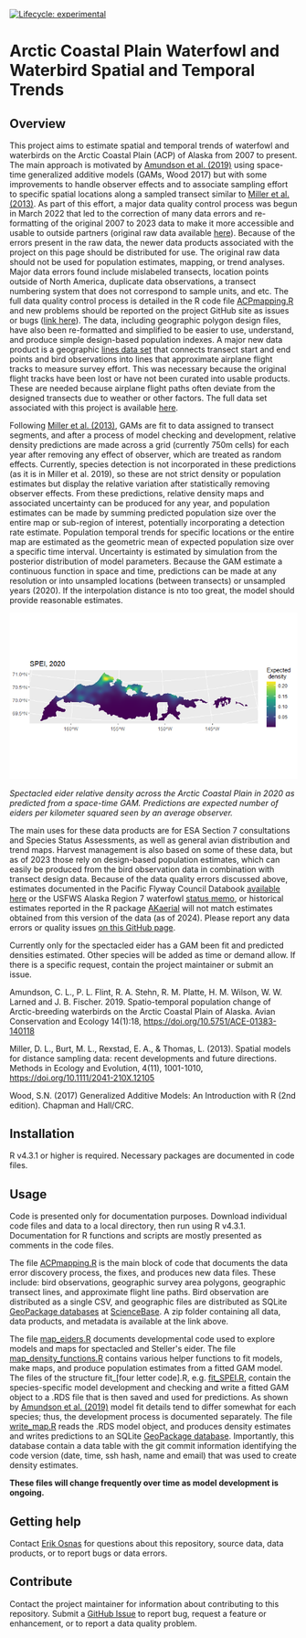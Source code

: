<!-- badges: start -->

<!-- For more info: https://usethis.r-lib.org/reference/badges.html -->

[![Lifecycle: experimental](https://img.shields.io/badge/lifecycle-experimental-orange.svg)](https://lifecycle.r-lib.org/articles/stages.html#experimental)

<!-- badges: end -->

# Arctic Coastal Plain Waterfowl and Waterbird Spatial and Temporal Trends

## Overview

This project aims to estimate spatial and temporal trends of waterfowl and waterbirds on the Arctic Coastal Plain (ACP) of Alaska from 2007 to present. The main approach is motivated by [Amundson et al. (2019)](https://doi.org/10.5751/ACE-01383-140118) using space-time generalized additive models (GAMs, Wood 2017) but with some improvements to handle observer effects and to associate sampling effort to specific spatial locations along a sampled transect similar to [Miller et al. (2013)](https://doi.org/10.1111/2041-210X.12105). As part of this effort, a major data quality control process was begun in March 2022 that led to the correction of many data errors and re-formatting of the original 2007 to 2023 data to make it more accessible and usable to outside partners (original raw data available [here](https://www.sciencebase.gov/catalog/item/65373af6d34ee4b6e05bb8c4)). Because of the errors present in the raw data, the newer data products associated with the project on this page should be distributed for use. The original raw data should not be used for population estimates, mapping, or trend analyses. Major data errors found include mislabeled transects, location points outside of North America, duplicate data observations, a transect numbering system that does not correspond to sample units, and etc. The full data quality control process is detailed in the R code file [ACPmapping.R](https://github.com/USFWS/ACP-Mapping/blob/main/ACPmapping.R) and new problems should be reported on the project GitHub site as issues or bugs ([link here](https://github.com/USFWS/ACP-Mapping/issues)). The data, including geographic polygon design files, have also been re-formatted and simplified to be easier to use, understand, and produce simple design-based population indexes. A major new data product is a geographic [lines data set](https://www.sciencebase.gov/catalog/item/65fcf1bcd34e64ff1548d749) that  connects transect start and end points and bird observations into lines that approximate airplane flight tracks to measure survey effort. This was necessary because the original flight tracks have been lost or have not been curated into usable products. These are needed because airplane flight paths often deviate from the designed transects due to weather or other factors. The full data set associated with this project is available [here](https://www.sciencebase.gov/catalog/item/65fcf153d34e64ff1548d744). 

Following [Miller et al. (2013)](https://doi.org/10.1111/2041-210X.12105), GAMs are fit to data assigned to transect segments, and after a process of model checking and development, relative density predictions are made across a grid (currently 750m cells) for each year after removing any effect of observer, which are treated as random effects. Currently, species detection is not incorporated in these predictions (as it is in Miller et al. 2019), so these are not strict density or population estimates but display the relative variation after statistically removing observer effects. From these predictions, relative density maps and associated uncertainty can be produced for any year, and population estimates can be made by summing predicted population size over the entire map or sub-region of interest, potentially incorporating a detection rate estimate. Population temporal trends for specific locations or the entire map are estimated as the geometric mean of expected population size over a specific time interval. Uncertainty is estimated by simulation from the posterior distribution of model parameters. Because the GAM estimate a continuous function in space and time, predictions can be made at any resolution or into unsampled locations (between transects) or unsampled years (2020). If the interpolation distance is nto too great, the model should provide reasonable estimates. 

![](SPEI_2020.png)  

*Spectacled eider relative density across the Arctic Coastal Plain in 2020 as predicted from a space-time GAM. Predictions are expected number of eiders per kilometer squared seen by an average observer.*

The main uses for these data products are for ESA Section 7 consultations and Species Status Assessments, as well as general avian distribution and trend maps. Harvest management is also based on some of these data, but as of 2023 those rely on design-based population estimates, which can easily be produced from the bird observation data in combination with transect design data. Because of the data quality errors discussed above, estimates documented in the Pacific Flyway Council Databook [available here](https://www.pacificflyway.gov/Documents.asp) or the USFWS Alaska Region 7 waterfowl [status memo](https://www.sciencebase.gov/catalog/item/64caee10d34e70357a355a17), or historical estimates reported in the R package [AKaerial](https://github.com/USFWS/AKaerial) will not match estimates obtained from this version of the data (as of 2024). Please report any data errors or quality issues [on this GitHub page](https://github.com/USFWS/ACP-Mapping/issues).  

Currently only for the spectacled eider has a GAM been fit and predicted densities estimated. Other species will be added as time or demand allow. If there is a specific request, contain the project maintainer or submit an issue. 

Amundson, C. L., P. L. Flint, R. A. Stehn, R. M. Platte, H. M. Wilson, W. W. Larned and J. B. Fischer. 2019. Spatio-temporal population change of Arctic-breeding waterbirds on the Arctic Coastal Plain of Alaska. Avian Conservation and Ecology 14(1):18, https://doi.org/10.5751/ACE-01383-140118

Miller, D. L., Burt, M. L., Rexstad, E. A., & Thomas, L. (2013). Spatial models for distance sampling data: recent developments and future directions. Methods in Ecology and Evolution, 4(11), 1001-1010, https://doi.org/10.1111/2041-210X.12105

Wood, S.N. (2017) Generalized Additive Models: An Introduction with R (2nd edition). Chapman and Hall/CRC.

## Installation

R v4.3.1 or higher is required. Necessary packages are documented in code files. 

## Usage

Code is presented only for documentation purposes. Download individual code files and data to a local directory, then run using R v4.3.1. Documentation for R functions and scripts are mostly presented as comments in the code files. 

The file [ACPmapping.R](https://github.com/USFWS/ACP-Mapping/blob/main/ACPmapping.R) is the main block of code that documents the data error discovery process, the fixes, and produces new data files. These include: bird observations, geographic survey area polygons, geographic transect lines, and approximate flight line paths. Bird observation are distributed as a single CSV, and geographic files are distributed as SQLite [GeoPackage databases](https://www.geopackage.org/) at [ScienceBase](https://www.sciencebase.gov/catalog/item/65fcf153d34e64ff1548d744). A zip folder containing all data, data products, and metadata is available at the link above. 

The file [map_eiders.R](https://github.com/USFWS/ACP-Mapping/blob/main/map_eiders.R) documents developmental code used to explore models and maps for spectacled and Steller's eider. The file [map_density_functions.R](https://github.com/USFWS/ACP-Mapping/blob/main/map_density_functions.R) contains various helper functions to fit models, make maps, and produce population estimates from a fitted GAM model. The files of the structure fit_[four letter code].R, e.g. [fit_SPEI.R](),  contain the species-specific model development and checking and write a fitted GAM object to a .RDS file that is then saved and used for predictions. As shown by [Amundson et al. (2019)](https://doi.org/10.5751/ACE-01383-140118) model fit details tend to differ somewhat for each species; thus, the development process is documented separately. The file [write_map.R]() reads the .RDS model object, and produces density estimates and writes predictions to an SQLite [GeoPackage database](https://www.geopackage.org/). Importantly, this database contain a data table with the git commit information identifying the code version (date, time, ssh hash, name and email) that was used to create density estimates. 

**These files will change frequently over time as model development is ongoing.**   

## Getting help

Contact [Erik Osnas](mailto:Erik_Osnas@fws.gov) for questions about this repository, source data, data products, or to report bugs or data errors. 

## Contribute

Contact the project maintainer for information about contributing to this repository. Submit a [GitHub Issue](https://github.com/USFWS/ACP-Mapping/issues) to report bug, request a feature or enhancement, or to report a data quality problem.
